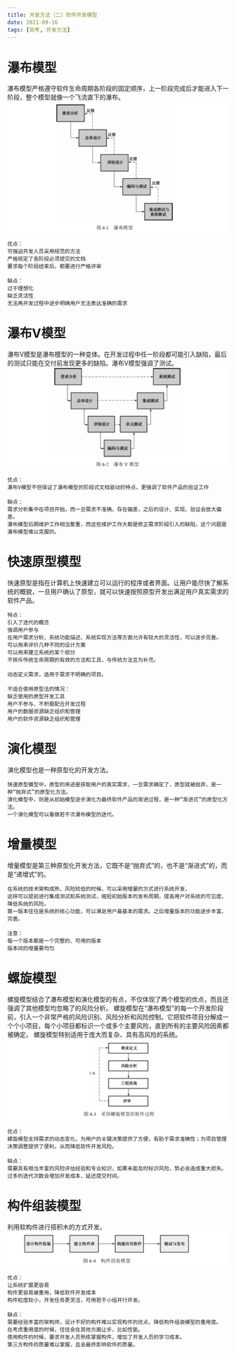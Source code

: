 ```yaml
---
title: 开发方法（二）软件开发模型
date: 2021-09-16
tags: [软考, 开发方法]
---
```


# 瀑布模型
瀑布模型严格遵守软件生命周期各阶段的固定顺序，上一阶段完成后才能进入下一阶段，整个模型就像一个飞流直下的瀑布。
![](/images/ruankao/2-1.png)
```
优点：
可强迫开发人员采用规范的方法
严格规定了各阶段必须提交的文档
要求每个阶段结束后，都要进行严格评审

缺点：
过于理想化
缺乏灵活性
无法再开发过程中逐步明确用户无法表达准确的需求
```
# 瀑布V模型
瀑布V模型是瀑布模型的一种变体。在开发过程中任一阶段都可能引入缺陷，最后的测试只能在交付前发现更多的缺陷。瀑布V模型强调了测试。
![](/images/ruankao/2-2.png)
```
优点：
瀑布V模型不但保证了瀑布模型的阶段式文档驱动的特点，更强调了软件产品的验证工作

缺点：
需求分析集中在项目开始，而一旦需求不准确，存在偏差，之后的设计、实现、验证会放大偏差。
瀑布模型后期维护工作相当繁重，而这些维护工作大都是修正需求阶段引入的缺陷，这个问题是瀑布模型难以克服的。
```
# 快速原型模型
快速原型是指在计算机上快速建立可以运行的程序或者界面。让用户能尽快了解系统的概貌，一旦用户确认了原型，就可以快速按照原型开发出满足用户真实需求的软件产品。
```
特点：
引入了迭代的概念
强调用户参与
在用户需求分析、系统功能描述、系统实现方法等方面允许有较大的灵活性，可以逐步完善。
可以用来评价几种不同的设计方案
可以用来建立系统的某个部分
不排斥传统生命周期的有效的方法和工具，与传统方法互为补充。

动态定义需求，适用于需求不明确的项目。

不适合使用原型法的情况：
缺乏使用的原型开发工具
用户不参与、不积极配合开发过程
用户的数据资源缺乏组织和管理
用户的软件资源缺乏组织和管理
```

# 演化模型
演化模型也是一种原型化的开发方法。
```
快速原型模型中，原型的用途是获取用户的真实需求，一旦需求确定了，原型就被抛弃，是一种“抛弃式”的原型化方法。
演化模型中，则是从初始模型逐步演化为最终软件产品的渐进过程，是一种“渐进式”的原型化方法。
一个演化模型可以看做若干次瀑布模型的迭代。
```

# 增量模型
增量模型是第三种原型化开发方法，它既不是“抛弃式”的，也不是“渐进式”的，而是“递增式”的。
```
在系统的技术架构成熟、风险较低的时候，可以采用增量的方式进行系统开发，
这样可以提前进行集成测试和系统测试，缩短初始版本的发布周期，提高用户对系统的可见度，降低系统的风险。
第一版本往往是系统的核心功能，可以满足用户最基本的需求。之后增量版本的功能逐步丰富、完善。

注意：
每一个版本都是一个完整的、可用的版本
版本间的增量要均匀
```

# 螺旋模型
螺旋模型结合了瀑布模型和演化模型的有点，不仅体现了两个模型的优点，而且还强调了其他模型均忽略了的风险分析。
螺旋模型在“瀑布模型”的每一个开发阶段前，引入一个非常严格的风险识别、风险分析和风险控制。它把软件项目分解成一个个小项目，每个小项目都标识一个或多个主要风险，直到所有的主要风险因素都被确定。
螺旋模型特别适用于庞大而复杂、具有高风险的系统。
![](/images/ruankao/2-3.png)
```
优点：
螺旋模型支持需求的动态变化，为用户的关键决策提供了方便，有助于需求准确性；为项目管理决策调整提供了便利，从而降低软件开发风险。

缺点：
需要具有相当丰富的风险评估经验和专业知识，如果未能及时标识风险，势必会造成重大损失。
过多的迭代次数会增加开发成本，延迟提交时间。
```

# 构件组装模型
利用软构件进行搭积木的方式开发。
![](/images/ruankao/2-4.png)
```
优点：
让系统扩展更容易
构件更容易被重用，降低软件开发成本
构件粒度较小，开发任务更灵活，可用若干小组并行开发。

缺点：
需要经验丰富的架构师，设计不好的构件难以实现构件的优点，降低构件组装模型的重用度。
在考虑重用度的时候，往往会在其他方面让步，比如性能。
使用构件的时候，要求开发人员熟练掌握构件，增加了开发人员的学习成本。
第三方构件的质量难以掌握，且会最终影响软件的质量。
```

